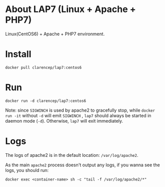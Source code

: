 # About LAP7 (Linux + Apache + PHP7)

Linux(CentOS6) + Apache + PHP7 environment.

# Install

`docker pull clarencep/lap7:centos6`


# Run

`docker run -d clarencep/lap7:centos6`

Note: since `SIGWINCH` is used by apache2 to gracefully stop, 
while `docker run -it` without `-d` will emit `SIGWINCH` , 
`lap7` should always be started in daemon mode (`-d`). 
Otherwise, `lap7` will exit immediately.

# Logs

The logs of apache2 is in the default location: `/var/log/apache2`.

As the main `apache2` process doesn't output any logs, if you wanna see the logs, you should run:

`docker exec <container-name> sh -c "tail -f /var/log/apache2/*"`


